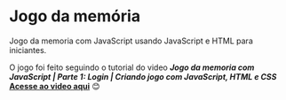 # Jogo da memória

Jogo da memoria com JavaScript  usando JavaScript e HTML para iniciantes.

O jogo foi feito seguindo o tutorial do video **_Jogo da memoria com JavaScript | Parte 1: Login | Criando jogo com JavaScript, HTML e CSS_**
[**Acesse ao video aqui**](https://www.youtube.com/watch?v=NV88N1r2Qkg&t=1057s&ab_channel=ManualdoDev) 😊
